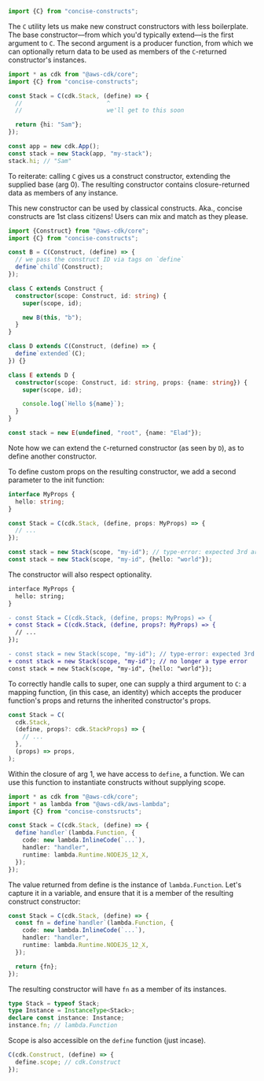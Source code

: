 ```ts
import {C} from "concise-constructs";
```

The `C` utility lets us make new construct constructors with less boilerplate. The base constructor––from which you'd typically extend––is the first argument to `C`. The second argument is a producer function, from which we can optionally return data to be used as members of the `C`-returned constructor's instances.

```ts
import * as cdk from "@aws-cdk/core";
import {C} from "concise-constructs";

const Stack = C(cdk.Stack, (define) => {
  //                        ^
  //                        we'll get to this soon

  return {hi: "Sam"};
});

const app = new cdk.App();
const stack = new Stack(app, "my-stack");
stack.hi; // "Sam"
```

To reiterate: calling `C` gives us a construct constructor, extending the supplied base (arg 0). The resulting constructor contains closure-returned data as members of any instance.

This new constructor can be used by classical constructs. Aka., concise constructs are 1st class citizens! Users can mix and match as they please.

```ts
import {Construct} from "@aws-cdk/core";
import {C} from "concise-constructs";

const B = C(Construct, (define) => {
  // we pass the construct ID via tags on `define`
  define`child`(Construct);
});

class C extends Construct {
  constructor(scope: Construct, id: string) {
    super(scope, id);

    new B(this, "b");
  }
}

class D extends C(Construct, (define) => {
  define`extended`(C);
}) {}

class E extends D {
  constructor(scope: Construct, id: string, props: {name: string}) {
    super(scope, id);

    console.log(`Hello ${name}`);
  }
}

const stack = new E(undefined, "root", {name: "Elad"});
```

Note how we can extend the `C`-returned constructor (as seen by `D`), as to define another constructor.

To define custom props on the resulting constructor, we add a second parameter to the init function:

```ts
interface MyProps {
  hello: string;
}

const Stack = C(cdk.Stack, (define, props: MyProps) => {
  // ...
});

const stack = new Stack(scope, "my-id"); // type-error: expected 3rd argument
const stack = new Stack(scope, "my-id", {hello: "world"});
```

The constructor will also respect optionality.

```diff
interface MyProps {
  hello: string;
}

- const Stack = C(cdk.Stack, (define, props: MyProps) => {
+ const Stack = C(cdk.Stack, (define, props?: MyProps) => {
  // ...
});

- const stack = new Stack(scope, "my-id"); // type-error: expected 3rd argument
+ const stack = new Stack(scope, "my-id"); // no longer a type error
const stack = new Stack(scope, "my-id", {hello: "world"});
```

To correctly handle calls to super, one can supply a third argument to `C`: a mapping function, (in this case, an identity) which accepts the producer function's props and returns the inherited constructor's props.

```ts
const Stack = C(
  cdk.Stack,
  (define, props?: cdk.StackProps) => {
    // ...
  },
  (props) => props,
);
```

Within the closure of arg 1, we have access to `define`, a function. We can use this function to instantiate constructs without supplying scope.

```ts
import * as cdk from "@aws-cdk/core";
import * as lambda from "@aws-cdk/aws-lambda";
import {C} from "concise-constsructs";

const Stack = C(cdk.Stack, (define) => {
  define`handler`(lambda.Function, {
    code: new lambda.InlineCode(`...`),
    handler: "handler",
    runtime: lambda.Runtime.NODEJS_12_X,
  });
});
```

The value returned from define is the instance of `lambda.Function`. Let's capture it in a variable, and ensure that it is a member of the resulting construct constructor:

```ts
const Stack = C(cdk.Stack, (define) => {
  const fn = define`handler`(lambda.Function, {
    code: new lambda.InlineCode(`...`),
    handler: "handler",
    runtime: lambda.Runtime.NODEJS_12_X,
  });

  return {fn};
});
```

The resulting constructor will have `fn` as a member of its instances.

```ts
type Stack = typeof Stack;
type Instance = InstanceType<Stack>;
declare const instance: Instance;
instance.fn; // lambda.Function
```

Scope is also accessible on the `define` function (just incase).

```ts
C(cdk.Construct, (define) => {
  define.scope; // cdk.Construct
});
```

